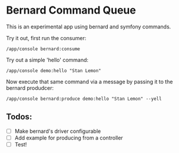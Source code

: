 Bernard Command Queue
========================

This is an experimental app using bernard and symfony commands.

Try it out, first run the consumer:

```
/app/console bernard:consume
```

Try out a simple 'hello' command:

```
/app/console demo:hello "Stan Lemon"
```

Now execute that same command via a message by passing it to the bernard produdcer:

```
/app/console bernard:produce demo:hello "Stan Lemon" --yell
```

Todos:
-------------
- [ ] Make bernard's driver configurable
- [ ] Add example for producing from a controller
- [ ] Test!
